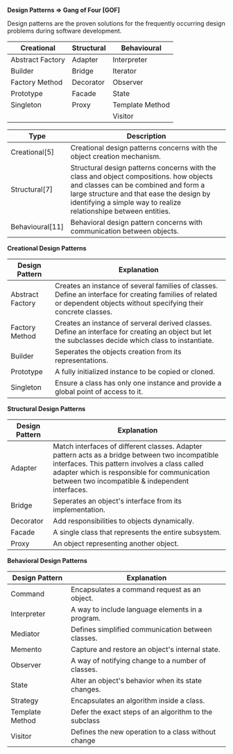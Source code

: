 **Design Patterns => Gang of Four [GOF]**

  Design patterns are the proven solutions for the frequently occurring design problems during software development.
  
  |Creational|Structural|Behavioural|
  |--------|--------|--------|
  |Abstract Factory|Adapter|Interpreter|
  |Builder|Bridge|Iterator|
  |Factory Method|Decorator|Observer|
  |Prototype|Facade|State|
  |Singleton|Proxy|Template Method|
  |||Visitor|
  
  |Type|Description|
  |-----|------|
  |Creational[5]|Creational design patterns concerns with the object creation mechanism.|
  |Structural[7]|Structural design patterns concerns with the class and object compositions. how objects and classes can be combined and form a large structure and that ease the design by identifying a simple way to realize relationshipe between entities.|
  |Behavioural[11]|Behavioral design pattern concerns with communication between objects.|
  
  **Creational Design Patterns**
  
 | **Design Pattern**| **Explanation**|
 |-----------------|------------------------------------------|
 |Abstract Factory|Creates an instance of several families of classes. Define an interface for creating families of related or dependent objects without specifying their concrete classes.|
 |Factory Method|Creates an instance of serveral derived classes. Define an interface for creating an object but let the subclasses decide which class to instantiate. |
 |Builder|Seperates the objects creation from its representations.|
 |Prototype|A fully initialized instance to be copied or cloned.|
 |Singleton| Ensure a class has only one instance and provide a global point of access to it.|
 
  **Structural Design Patterns**
  
 | **Design Pattern**| **Explanation**|
 |-----------------|------------------------------------------|
 |Adapter|Match interfaces of different classes. Adapter pattern acts as a bridge between two incompatible interfaces. This pattern involves a class called adapter which is responsible for communication between two incompatible & independent interfaces.|
 |Bridge| Seperates an object's interface from its implementation.|
 |Decorator| Add responsibilities to objects dynamically.|
 |Facade| A single class that represents the entire subsystem.|
 |Proxy|An object representing another object.|
 
 
   **Behavioral Design Patterns**
  
 | **Design Pattern**| **Explanation**|
 |-----------------|------------------------------------------|
 |Command|Encapsulates a command request as an object.|
 |Interpreter|A way to include language elements in a program.|
 |Mediator|Defines simplified communication between classes.|
 |Memento|Capture and restore an object's internal state.|
 |Observer|A way of notifying change to a number of classes.|
 |State|Alter an object's behavior when its state changes.|
 |Strategy|Encapsulates an algorithm inside a class.|
 |Template Method|Defer the exact steps of an algorithm to the subclass|
 |Visitor|Defines the new operation to a class without change|
 
 
